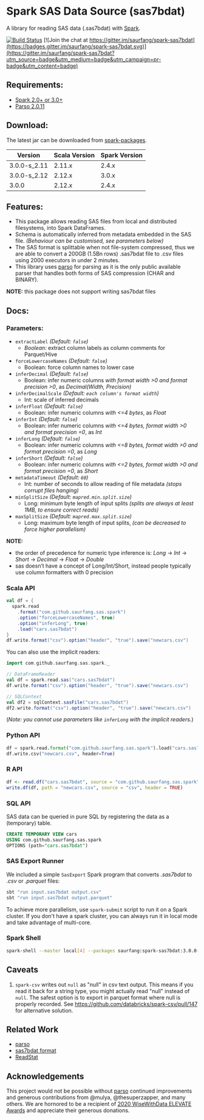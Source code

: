# Spark SAS Data Source (sas7bdat)

A library for reading SAS data (.sas7bdat) with [Spark](http://spark.apache.org/).

[![Build Status](https://travis-ci.org/saurfang/spark-sas7bdat.svg?branch=master)](https://travis-ci.org/saurfang/spark-sas7bdat) [![Join the chat at https://gitter.im/saurfang/spark-sas7bdat](https://badges.gitter.im/saurfang/spark-sas7bdat.svg)](https://gitter.im/saurfang/spark-sas7bdat?utm_source=badge&utm_medium=badge&utm_campaign=pr-badge&utm_content=badge)

## Requirements:

- [Spark 2.0+ or 3.0+](https://spark.apache.org/downloads.html)
- [Parso 2.0.11](https://mvnrepository.com/artifact/com.epam/parso/2.0.11)

## Download:

The latest jar can be downloaded from [spark-packages](http://spark-packages.org/package/saurfang/spark-sas7bdat).

| Version      | Scala Version | Spark Version |
| ------------ | ------------- | ------------- |
| 3.0.0-s_2.11 | 2.11.x        | 2.4.x         |
| 3.0.0-s_2.12 | 2.12.x        | 3.0.x         |
| 3.0.0        | 2.12.x        | 2.4.x         |

## Features:

- This package allows reading SAS files from local and distributed filesystems, into Spark DataFrames.
- Schema is automatically inferred from metadata embedded in the SAS file. _(Behaviour can be customised, see parameters below)_
- The SAS format is splittable when not file-system compressed, thus we are able to convert a 200GB (1.5Bn rows) .sas7bdat file to .csv files using 2000 executors in under 2 minutes.
- This library uses [parso](https://github.com/epam/parso/) for parsing as it is the only public available parser
  that handles both forms of SAS compression (CHAR and BINARY).

**NOTE:** this package does not support writing sas7bdat files

## Docs:

### Parameters:

- `extractLabel` _(Default: `false`)_
  - _Boolean:_ extract column labels as column comments for Parquet/Hive
- `forceLowercaseNames` _(Default: `false`)_
  - Boolean: force column names to lower case
- `inferDecimal` _(Default: `false`)_
  - Boolean: infer numeric columns _with format width >0 and format precision >0_, as _Decimal(Width, Precision)_
- `inferDecimalScale` _(Default: `each column's format width`)_
  - Int: scale of inferred decimals
- `inferFloat` _(Default: `false`)_
  - Boolean: infer numeric columns _with <=4 bytes_, as _Float_
- `inferInt` _(Default: `false`)_
  - Boolean: infer numeric columns _with <=4 bytes, format width >0 and format precision =0_, as _Int_
- `inferLong` _(Default: `false`)_
  - Boolean: infer numeric columns _with <=8 bytes, format width >0 and format precision =0_, as _Long_
- `inferShort` _(Default: `false`)_
  - Boolean: infer numeric columns _with <=2 bytes, format width >0 and format precision =0_, as _Short_
- `metadataTimeout` _(Default: `60`)_
  - Int: number of seconds to allow reading of file metadata _(stops corrupt files hanging)_
- `minSplitSize` _(Default: `mapred.min.split.size`)_
  - Long: minimum byte length of input splits _(splits are always at least 1MB, to ensure correct reads)_
- `maxSplitSize` _(Default: `mapred.max.split.size`)_
  - Long: maximum byte length of input splits, _(can be decreased to force higher parallelism)_

**NOTE:**

- the order of precedence for numeric type inference is: _Long_ -> _Int_ -> _Short_ -> _Decimal_ -> _Float_ -> _Double_
- sas doesn’t have a concept of Long/Int/Short, instead people typically use column formatters with 0 precision

### Scala API

```scala
val df = {
  spark.read
    .format("com.github.saurfang.sas.spark")
    .option("forceLowercaseNames", true)
    .option("inferLong", true)
    .load("cars.sas7bdat")
}
df.write.format("csv").option("header", "true").save("newcars.csv")
```

You can also use the implicit readers:

```scala
import com.github.saurfang.sas.spark._

// DataFrameReader
val df = spark.read.sas("cars.sas7bdat")
df.write.format("csv").option("header", "true").save("newcars.csv")

// SQLContext
val df2 = sqlContext.sasFile("cars.sas7bdat")
df2.write.format("csv").option("header", "true").save("newcars.csv")
```

(_Note: you cannot use parameters like `inferLong` with the implicit readers._)

### Python API

```python
df = spark.read.format("com.github.saurfang.sas.spark").load("cars.sas7bdat", forceLowercaseNames=True, inferLong=True)
df.write.csv("newcars.csv", header=True)
```

### R API

```r
df <- read.df("cars.sas7bdat", source = "com.github.saurfang.sas.spark", forceLowercaseNames = TRUE, inferLong = TRUE)
write.df(df, path = "newcars.csv", source = "csv", header = TRUE)
```

### SQL API

SAS data can be queried in pure SQL by registering the data as a (temporary) table.

```sql
CREATE TEMPORARY VIEW cars
USING com.github.saurfang.sas.spark
OPTIONS (path="cars.sas7bdat")
```

### SAS Export Runner

We included a simple `SasExport` Spark program that converts _.sas7bdat_ to _.csv_ or _.parquet_ files:

```bash
sbt "run input.sas7bdat output.csv"
sbt "run input.sas7bdat output.parquet"
```

To achieve more parallelism, use `spark-submit` script to run it on a Spark cluster. If you don't have a spark
cluster, you can always run it in local mode and take advantage of multi-core.

### Spark Shell

```bash
spark-shell --master local[4] --packages saurfang:spark-sas7bdat:3.0.0-s_2.12
```

## Caveats

1. `spark-csv` writes out `null` as "null" in csv text output. This means if you read it back for a string type,
   you might actually read "null" instead of `null`. The safest option is to export in parquet format where
   null is properly recorded. See https://github.com/databricks/spark-csv/pull/147 for alternative solution.

## Related Work

- [parso](https://github.com/epam/parso)
- [sas7bdat format](http://www2.uaem.mx/r-mirror/web/packages/sas7bdat/vignettes/sas7bdat.pdf)
- [ReadStat](https://github.com/WizardMac/ReadStat)

## Acknowledgements

This project would not be possible without [parso](https://github.com/epam/parso/) continued improvements and generous contributions from @mulya, @thesuperzapper, and many others. We are hornored to be a recipient of [2020 WiseWithData ELEVATE Awards](https://www.wisewithdata.com/2020/09/elevate-humanitarian-oss-award-winners/) and appreciate their generous donations.

